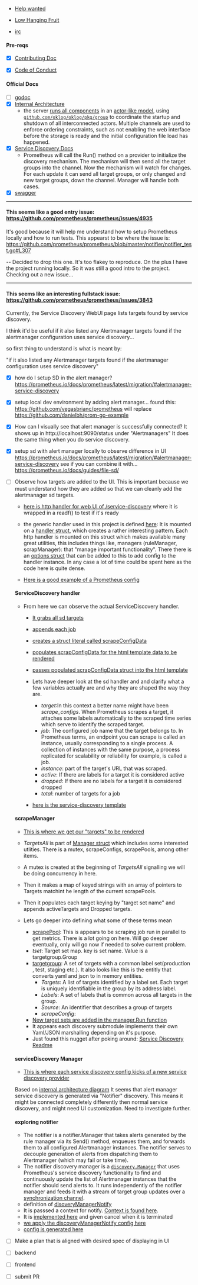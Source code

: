 - [Help wanted](https://github.com/prometheus/prometheus/issues?q=is%3Aissue+is%3Aopen+label%3A%22help+wanted%22)

- [Low Hanging Fruit](https://github.com/prometheus/prometheus/issues?q=is%3Aissue+is%3Aopen+label%3A%22low+hanging+fruit%22)

- [irc](https://riot.im/app/#/room/#prometheus:matrix.org)

#### Pre-reqs
- [x] [Contributing Doc](https://github.com/prometheus/prometheus/blob/master/CONTRIBUTING.md)
- [x] [Code of Conduct](https://github.com/cncf/foundation/blob/master/code-of-conduct.md)


#### Official Docs
- [ ] [godoc](https://godoc.org/github.com/prometheus/prometheus)
- [x] [Internal Architecture](https://github.com/prometheus/prometheus/blob/master/documentation/internal_architecture.md)
  - the server [runs all components](https://github.com/prometheus/prometheus/blob/v2.3.1/cmd/prometheus/main.go#L366-L598) in an [actor-like model](https://www.brianstorti.com/the-actor-model/), using [`github.com/oklog/oklog/pkg/group`](https://godoc.org/github.com/oklog/run) to coordinate the startup and shutdown of all interconnected actors. Multiple channels are used to enforce ordering constraints, such as not enabling the web interface before the storage is ready and the initial configuration file load has happened.
 - [x] [Service Discovery Docs](https://github.com/prometheus/prometheus/blob/master/discovery/README.md) 
   - Prometheus will call the Run() method on a provider to initialize the discovery mechanism. The mechanism will then send all the target groups into the channel. Now the mechanism will watch for changes. For each update it can send all target groups, or only changed and new target groups, down the channel. Manager will handle both cases.
- [x] [swagger](https://github.com/prometheus/prometheus/blob/master/documentation/dev/api/swagger.json) 

---
 #### This seems like a good entry issue: https://github.com/prometheus/prometheus/issues/4935

It's good because it will help me understand how to setup Prometheus locally and how to run tests.
This appearst to be where the issue is: https://github.com/prometheus/prometheus/blob/master/notifier/notifier_test.go#L307

-- Decided to drop this one. It's too flakey to reproduce. On the plus I have the project running locally. So it was still a good intro to the project. Checking out a new issue...

--- 

#### This seems like an interesting fullstack issue: https://github.com/prometheus/prometheus/issues/3843 

Currently, the Service Discovery WebUI page lists targets found by service discovery.

I think it'd be useful if it also listed any Alertmanager targets found if the alertmanager configuration uses service discovery...

so first thing to understand is what is meant by:

"if it also listed any Alertmanager targets found if the alertmanager configuration uses service discovery"

- [x] how do I setup SD in the alert manager? https://prometheus.io/docs/prometheus/latest/migration/#alertmanager-service-discovery

- [x] setup local dev environment by adding alert manager... found this: https://github.com/vegasbrianc/prometheus will replace https://github.com/danielbh/prom-go-example 

- [x] How can I visually see that alert manager is successfully connected? It shows up in http://localhost:9090/status under "Alertmanagers" It does the same thing when you do service discovery.

- [x] setup sd with alert manager locally to observe difference in UI https://prometheus.io/docs/prometheus/latest/migration/#alertmanager-service-discovery see if you can combine it with... https://prometheus.io/docs/guides/file-sd/

- [ ] Observe how targets are added to the UI. This is important because we must understand how they are added so that we can cleanly add the alertmanager sd targets.
  - [here is http handler for web UI of /service-discovery](https://github.com/prometheus/prometheus/blob/master/web/web.go#L287) where it is wrapped in a readf() to test if it's ready
  - the generic handler used in this project is defined [here](https://github.com/prometheus/prometheus/blob/master/web/web.go#L667): It is mounted on a [handler struct](https://github.com/prometheus/prometheus/blob/master/web/web.go#L115), which creates a rather interesting pattern. Each http handler is mounted on this struct which makes available many great utilities, this includes things like, managers (ruleManager, scrapManager): that "manage important functionality". There there is an [options struct](https://github.com/prometheus/prometheus/blob/master/web/web.go#L165) that can be added to this to add config to the handler instance. In any case a lot of time could be spent here as the code here is quite dense.
  
  - [Here is a good example of a Prometheus config](https://github.com/danielbh/prometheus-docker-compose/blob/master/prometheus/prometheus.yml#L28)
  
  #### ServiceDiscovery handler
  - From here we can observe the actual ServiceDiscovery handler. 
      - [It grabs all sd targets](https://github.com/prometheus/prometheus/blob/master/web/web.go#L669)
      - [appends each job](https://github.com/prometheus/prometheus/blob/master/web/web.go#L671)
      - [creates a struct literal called scrapeConfigData](https://github.com/prometheus/prometheus/blob/master/web/web.go#L674)
      - [populates scrapConfigData for the html template data to be rendered](https://github.com/prometheus/prometheus/blob/master/web/web.go#L687-L703)
      - [passes populated scrapConfigData struct into the html template](https://github.com/prometheus/prometheus/blob/master/web/web.go#L705)
      
      - Lets have deeper look at the sd handler and and clarify what a few variables actually are and why they are shaped the way they are.
        - *target*:In this context a better name might have been *scrape_configs*. When Prometheus scrapes a target, it attaches some labels automatically to the scraped time series which serve to identify the scraped target. 
        - *job*: The configured job name that the target belongs to. In Prometheus terms, an endpoint you can scrape is called an instance, usually corresponding to a single process. A collection of instances with the same purpose, a process replicated for scalability or reliability for example, is called a job.
        - *instance*: part of the target's URL that was scraped.
        - *active*: If there are labels for a target it is considered active
        - *dropped*: If there are no labels for a target it is considered dropped
        - *total*: number of targets for a job
        
     - [here is the service-discovery template](https://github.com/prometheus/prometheus/blob/master/web/ui/templates/service-discovery.html)
   
  #### scrapeManager
  
  - [This is where we get our "targets" to be rendered](https://github.com/prometheus/prometheus/blob/master/scrape/manager.go#L209)
  - *TargetsAll* is part of [Manager struct](https://github.com/prometheus/prometheus/blob/master/scrape/manager.go#L58) which includes some interested utlities. There is a mutex, scrapeConfigs, scrapePools, among other items.
  - A mutex is created at the beginning of *TargetsAll* signalling we will be doing concurrency in here.
  - Then it makes a map  of keyed strings with an array of pointers to Targets matchint he length of the current scrapePools.
  - Then it populates each target keying by "target set name" and appends activeTargets and Dropped targets.
  
  - Lets go deeper into defining what some of these terms mean
     - [scrapePool](https://github.com/prometheus/prometheus/blob/master/scrape/manager.go#L121): This is appears to be scraping job run in parallel to get metrics. There is a lot going on here. Will go deeper eventually, only will go now if needed to solve current problem.
     - *tset*: Target set map. key is set name. Value is a targetgroup.Group
     - [targetgroup](https://github.com/prometheus/prometheus/blob/master/discovery/targetgroup/targetgroup.go): A set of targets with a common label set(production , test, staging etc.). It also looks like this is the entitly that converts yaml and json to in memory entities. 
        - *Targets*: A list of targets identified by a label set. Each target is uniquely identifiable in the group by its address label. 
        - *Labels*: A set of labels that is common across all targets in the group.
        - *Source*: An identifier that describes a group of targets
        - *scrapeConfig*:
     - [New target sets are added in the manager.Run function](https://github.com/prometheus/prometheus/blob/master/scrape/manager.go#L79)
     - It appears each discovery submodule implements their own Yaml/JSON marshalling depending on it's purpose.
     - Just found this nugget after poking around: [Service Discovery Readme](https://github.com/prometheus/prometheus/blob/master/discovery/README.md)
     
   #### serviceDiscovery Manager

   - [This is where each service discovery config kicks of a new service discovery provider](https://github.com/prometheus/prometheus/blob/master/discovery/manager.go#L320-L424)

   Based on [internal architecture diagram](https://github.com/prometheus/prometheus/blob/master/documentation/images/internal_architecture.svg) It seems that alert manager service discovery is generated via "Notifier" discovery. This means it might be connected completely differently then normal service discovery, and might need UI customization. Need to investigate further.
   
  #### exploring notifier
  
  - The notifier is a notifier.Manager that takes alerts generated by the rule manager via its Send() method, enqueues them, and forwards them to all configured Alertmanager instances. The notifier serves to decouple generation of alerts from dispatching them to Alertmanager (which may fail or take time).
  - The notifier discovery manager is a [`discovery.Manager`](https://github.com/prometheus/prometheus/blob/v2.3.1/discovery/manager.go#L73-L89) that uses Prometheus's service discovery functionality to find and continuously update the list of Alertmanager instances that the notifier should send alerts to. It runs independently of the notifier manager and feeds it with a stream of target group updates over a [synchronization channel](https://github.com/prometheus/prometheus/blob/v2.3.1/cmd/prometheus/main.go#L587).
  - definition of [disoveryManagerNotify](https://github.com/prometheus/prometheus/blob/v2.3.1/cmd/prometheus/main.go#L242-L243)
  - It is passsed a context for notify. [Context is found here](https://golang.org/pkg/context/). 
  - It is [implemented here](https://github.com/prometheus/prometheus/blob/v2.3.1/cmd/prometheus/main.go#L409-L419) and given cancel when it is terminated
  - [we apply the discoveryManagerNotify config here](https://github.com/prometheus/prometheus/blob/v2.3.1/cmd/prometheus/main.go#L326)
  - [config is generated here](https://github.com/prometheus/prometheus/blob/v2.3.1/cmd/prometheus/main.go#L317-L325)

 - [ ] Make a plan that is aligned with desired spec of displaying in UI
 - [ ] backend
 - [ ] frontend
 - [ ] submit PR
